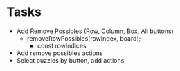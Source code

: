 # Tasks
- Add Remove Possibles (Row, Column, Box, All buttons)
  - removeRowPossibles(rowIndex, board);
    - const rowIndices
- Add remove possibles actions
- Select puzzles by button, add actions
